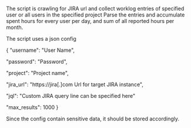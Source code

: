 The script is crawling for JIRA url and collect worklog entries of specified user or all users in the specified project
Parse the entries and accumulate spent hours for every user per day, and sum of all reported hours per month.

The script uses a json config

{
  "username": "User Name",
  
  "password": "Password",
  
  "project": "Project name",
  
  "jira_url": "https://jira[.]com Url for target JIRA instance",
  
  "jql": "Custom JIRA query line can be specified here"
  
  "max_results": 1000
}

Since the config contain sensitive data, it should be stored accordingly. 
